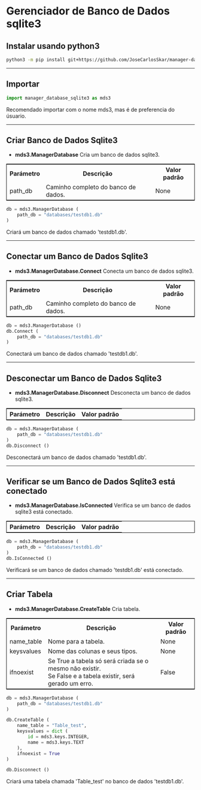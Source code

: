 # Gerenciador de Banco de Dados sqlite3


## Instalar usando python3

```bash
python3 -m pip install git+https://github.com/JoseCarlosSkar/manager-database-sqlite3
```

---

## Importar

```python
import manager_database_sqlite3 as mds3
```
Recomendado importar com o nome mds3, mas é de preferencia do úsuario.

---

## Criar Banco de Dados Sqlite3

- **mds3.ManagerDatabase** Cria um banco de dados sqlite3.

<table style="border:1px solid black; margin-left:auto; margin-right:auto;">
	<tr>
		<th>Parámetro</th>
		<th>Descrição</th>
		<th>Valor padrão</th>
	</tr>
	<tr>
		<td>path_db</td>
		<td>Caminho completo do banco de dados.</td>
		<td>None</td>
	</tr>
</table>

```python
db = mds3.ManagerDatabase (
	path_db = "databases/testdb1.db"
)
```
Criará um banco de dados chamado 'testdb1.db'.

---

## Conectar um Banco de Dados Sqlite3

- **mds3.ManagerDatabase.Connect** Conecta um banco de dados sqlite3.

<table style="border:1px solid black; margin-left:auto; margin-right:auto;">
	<tr>
		<th>Parámetro</th>
		<th>Descrição</th>
		<th>Valor padrão</th>
	</tr>
	<tr>
		<td>path_db</td>
		<td>Caminho completo do banco de dados.</td>
		<td>None</td>
	</tr>
</table>

```python
db = mds3.ManagerDatabase ()
db.Connect (
	path_db = "databases/testdb1.db"
)
```
Conectará um banco de dados chamado 'testdb1.db'.

---

## Desconectar um Banco de Dados Sqlite3

- **mds3.ManagerDatabase.Disconnect** Desconecta um banco de dados sqlite3.

<table style="border:1px solid black; margin-left:auto; margin-right:auto;">
	<tr>
		<th>Parámetro</th>
		<th>Descrição</th>
		<th>Valor padrão</th>
	</tr>
</table>

```python
db = mds3.ManagerDatabase (
	path_db = "databases/testdb1.db"
)
db.Disconnect ()
```
Desconectará um banco de dados chamado 'testdb1.db'.

---

## Verificar se um Banco de Dados Sqlite3 está conectado

- **mds3.ManagerDatabase.IsConnected** Verifica se um banco de dados sqlite3 está conectado.

<table style="border:1px solid black; margin-left:auto; margin-right:auto;">
	<tr>
		<th>Parámetro</th>
		<th>Descrição</th>
		<th>Valor padrão</th>
	</tr>
</table>

```python
db = mds3.ManagerDatabase (
	path_db = "databases/testdb1.db"
)
db.IsConnected ()
```
Verificará se um banco de dados chamado 'testdb1.db' está conectado.

---

## Criar Tabela

- **mds3.ManagerDatabase.CreateTable** Cria tabela.

<table style="border:1px solid black;margin-left:auto; margin-right:auto;">
	<tr>
		<th>Parámetro</th>
		<th>Descrição</th>
		<th>Valor padrão</th>
	</tr>
	<tr>
		<td>name_table</td>
		<td>Nome para a tabela.</td>
		<td>None</td>
	</tr>
	<tr>
		<td>keysvalues</td>
		<td>Nome das colunas e seus tipos.</td>
		<td>None</td>
	</tr>
	<tr>
		<td>ifnoexist</td>
		<td>Se True a tabela só será criada se o mesmo não existir.<br>Se False e a tabela existir, será gerado um erro.</td>
		<td>False</td>
	</tr>
</table>


```python
db = mds3.ManagerDatabase (
	path_db = "databases/testdb1.db"
)

db.CreateTable (
	name_table = "Table_test",
	keysvalues = dict (
		id = mds3.keys.INTEGER,
		name = mds3.keys.TEXT
	),
	ifnoexist = True
)

db.Disconnect ()

```
Criará uma tabela chamada 'Table_test' no banco de dados 'testdb1.db'.
